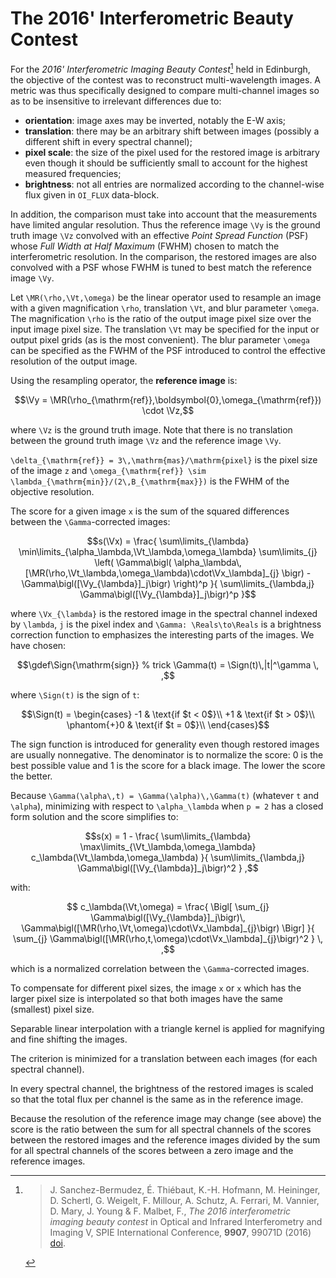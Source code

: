 # The 2016' Interferometric Beauty Contest

For the _2016' Interferometric Imaging Beauty Contest_[^Sanchez2016] held in
Edinburgh, the objective of the contest was to reconstruct multi-wavelength
images. A metric was thus specifically designed to compare multi-channel images
so as to be insensitive to irrelevant differences due to:

* **orientation**: image axes may be inverted, notably the E-W axis;
* **translation**: there may be an arbitrary shift between images (possibly a
  different shift in every spectral channel);
* **pixel scale**: the size of the pixel used for the restored image is
  arbitrary even though it should be sufficiently small to account for the
  highest measured frequencies;
* **brightness**: not all entries are normalized according to the channel-wise
  flux given in `OI_FLUX` data-block.

In addition, the comparison must take into account that the measurements have
limited angular resolution. Thus the reference image ``\Vy`` is the ground
truth image ``\Vz`` convolved with an effective _Point Spread Function_ (PSF)
whose _Full Width at Half Maximum_ (FWHM) chosen to match the interferometric
resolution. In the comparison, the restored images are also convolved with a
PSF whose FWHM is tuned to best match the reference image ``\Vy``.

Let ``\MR(\rho,\Vt,\omega)`` be the linear operator used to resample an image
with a given magnification ``\rho``, translation ``\Vt``, and blur parameter
``\omega``. The magnification ``\rho`` is the ratio of the output image pixel
size over the input image pixel size. The translation ``\Vt`` may be specified
for the input or output pixel grids (as is the most convenient). The blur
parameter ``\omega`` can be specified as the FWHM of the PSF introduced to
control the effective resolution of the output image.

Using the resampling operator, the **reference image** is:

``` math
\Vy = \MR(\rho_{\mathrm{ref}},\boldsymbol{0},\omega_{\mathrm{ref}}) \cdot \Vz,
```

where ``\Vz`` is the ground truth image. Note that there is no translation
between the ground truth image ``\Vz`` and the reference image ``\Vy``.

``\delta_{\mathrm{ref}} = 3\,\mathrm{mas}/\mathrm{pixel}`` is the pixel size of
the image ``z`` and ``\omega_{\mathrm{ref}} \sim
\lambda_{\mathrm{min}}/(2\,B_{\mathrm{max}})`` is the FWHM of the objective
resolution.

The score for a given image ``x`` is the sum of the squared differences between
the ``\Gamma``-corrected images:

``` math
s(\Vx) = \frac{
  \sum\limits_{\lambda} \min\limits_{\alpha_\lambda,\Vt_\lambda,\omega_\lambda}
  \sum\limits_{j} \left(
      \Gamma\bigl(
        \alpha_\lambda\,
        [\MR(\rho,\Vt_\lambda,\omega_\lambda)\cdot\Vx_\lambda]_{j}
      \bigr)
      - \Gamma\bigl([\Vy_{\lambda}]_j\bigr)
     \right)^p
  }{
    \sum\limits_{\lambda,j} \Gamma\bigl([\Vy_{\lambda}]_j\bigr)^p
  }
```

where ``\Vx_{\lambda}`` is the restored image in the spectral channel indexed by
``\lambda``, ``j`` is the pixel index and ``\Gamma: \Reals\to\Reals`` is a brightness
correction function to emphasizes the interesting parts of the images. We have
chosen:

``` math
\gdef\Sign{\mathrm{sign}} % trick
\Gamma(t) = \Sign(t)\,|t|^\gamma \, ,
```

where ``\Sign(t)`` is the sign of ``t``:

``` math
\Sign(t) = \begin{cases}
-1 & \text{if $t < 0$}\\
+1 & \text{if $t > 0$}\\
\phantom{+}0 & \text{if $t = 0$}\\
\end{cases}
```

The sign function is introduced for generality even though restored images are
usually nonnegative. The denominator is to normalize the score: 0 is the best
possible value and 1 is the score for a black image. The lower the score the
better.

Because ``\Gamma(\alpha\,t) = \Gamma(\alpha)\,\Gamma(t)`` (whatever ``t`` and
``\alpha``), minimizing with respect to ``\alpha_\lambda`` when ``p = 2`` has a
closed form solution and the score simplifies to:

``` math
s(x) = 1 - \frac{
    \sum\limits_{\lambda} \max\limits_{\Vt_\lambda,\omega_\lambda}
    c_\lambda(\Vt_\lambda,\omega_\lambda)
  }{
    \sum\limits_{\lambda,j} \Gamma\bigl([\Vy_{\lambda}]_j\bigr)^2
  } ,
```

with:

``` math
  c_\lambda(\Vt,\omega) = \frac{
    \Bigl[
      \sum_{j}
      \Gamma\bigl([\Vy_{\lambda}]_j\bigr)\,
      \Gamma\bigl([\MR(\rho,\Vt,\omega)\cdot\Vx_\lambda]_{j}\bigr)
    \Bigr]
  }{
    \sum_{j}
    \Gamma\bigl([\MR(\rho,t,\omega)\cdot\Vx_\lambda]_{j}\bigr)^2
  } \, ,
```

which is a normalized correlation between the ``\Gamma``-corrected images.


To compensate for different pixel sizes, the image ``x`` or ``x`` which has the
larger pixel size is interpolated so that both images have the same (smallest)
pixel size.

Separable linear interpolation with a triangle kernel is applied for magnifying
and fine shifting the images.

The criterion is minimized for a translation between each images (for each
spectral channel).

In every spectral channel, the brightness of the restored images is scaled
so that the total flux per channel is the same as in the reference image.

Because the resolution of the reference image may change (see above) the score
is the ratio between the sum for all spectral channels of the scores between
the restored images and the reference images divided by the sum for all
spectral channels of the scores between a zero image and the reference images.


[^Sanchez2016]:
    > J. Sanchez-Bermudez, É. Thiébaut, K.-H. Hofmann, M. Heininger, D.
    > Schertl, G. Weigelt, F. Millour, A. Schutz, A. Ferrari, M. Vannier, D.
    > Mary, J. Young & F. Malbet, F., *The 2016 interferometric imaging beauty
    > contest* in Optical and Infrared Interferometry and Imaging V, SPIE
    > International Conference, **9907**, 99071D (2016)
    > [doi](https://doi.org/10.1117/12.2231982).
